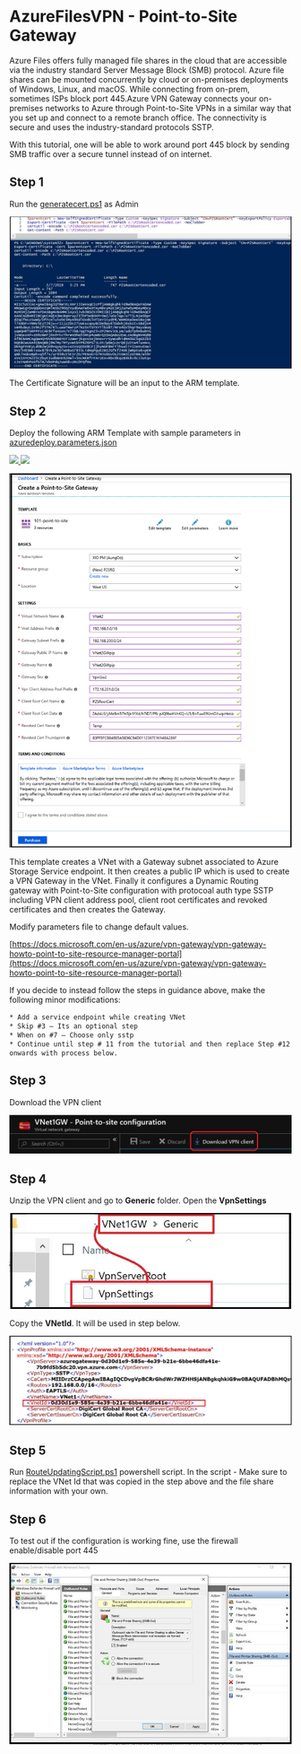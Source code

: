 
# AzureFilesVPN - Point-to-Site Gateway
Azure Files offers fully managed file shares in the cloud that are accessible via the industry standard Server Message Block (SMB) protocol. Azure file shares can be mounted concurrently by cloud or on-premises deployments of Windows, Linux, and macOS.  While connecting from on-prem, sometimes ISPs block port 445.Azure VPN Gateway connects your on-premises networks to Azure through Point-to-Site VPNs in a similar way that you set up and connect to a remote branch office. The connectivity is secure and uses the industry-standard protocols SSTP.

With this tutorial, one will be able to work around port 445 block by sending SMB traffic over a secure tunnel instead of on internet.


## Step 1

Run the [generatecert.ps1](/generatecert.ps1) as Admin

![how to generate certs](/images/generatecertpowershell.png)

The Certificate Signature will be an input to the ARM template.

## Step 2 

Deploy the following ARM Template with sample parameters in [azuredeploy.parameters.json](azuredeploy.parameters.json)

<a href="https://portal.azure.com/#create/Microsoft.Template/uri/https%3A%2F%2Fraw.githubusercontent.com%2FRenaShahMSFT%2FAzureFilesVPN%2Fmaster%2Fazuredeploy.json" target="_blank">
    <img src="http://azuredeploy.net/deploybutton.png"/>
</a>
<a href="http://armviz.io/#/?load=https%3A%2F%2Fraw.githubusercontent.com%2FRenaShahMSFT%2FAzureFilesVPN%2Fmaster%2Fazuredeploy.json" target="_blank">
    <img src="http://armviz.io/visualizebutton.png"/>
</a>



![deploy ARM Template](/images/ARMTemplateSample.png)

This template creates a VNet with a Gateway subnet associated to Azure Storage Service endpoint. It then creates a public IP which is used to create a VPN Gateway in the VNet. Finally it configures a Dynamic Routing gateway with Point-to-Site configuration with protocoal auth type SSTP including VPN client address pool, client root certificates and revoked certificates and then creates the Gateway.

Modify parameters file to change default values.

[https://docs.microsoft.com/en-us/azure/vpn-gateway/vpn-gateway-howto-point-to-site-resource-manager-portal](https://docs.microsoft.com/en-us/azure/vpn-gateway/vpn-gateway-howto-point-to-site-resource-manager-portal)

If you decide to instead follow the steps in guidance above, make the following minor modifications:

    * Add a service endpoint while creating VNet
    * Skip #3 – Its an optional step
    * When on #7 – Choose only sstp
    * Continue until step # 11 from the tutorial and then replace Step #12 onwards with process below. 

## Step 3

Download the VPN client

![download VPN client](/images/downloadvpnclient.png)

## Step 4

Unzip the VPN client and go to **Generic** folder. Open the **VpnSettings**

![VPNSetting](/images/GenericVpnSettings.png)

Copy the **VNetId**. It will be used in step below.

![VPNSetting](/images/howtocopyvnetid.png)

## Step 5

Run [RouteUpdatingScript.ps1](RouteUpdatingScript.ps1) powershell script.  In the script - Make sure to replace the VNet Id that was copied in the step above and the file share information with your own.

## Step 6

To test out if the configuration is working fine, use the firewall enable/disable port 445

![How to enable/disable firewall for port 445 testing](/images/FirewallSettingsEnableDisable.png)